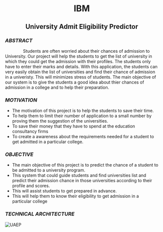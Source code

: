 <b><h1 align="center">IBM</h1></b>

<b><h2 align="center">University Admit Eligibility Predictor</h2></b>

<i><h3>ABSTRACT</h3></i>  
 
<p>&nbsp; &nbsp; &nbsp; &nbsp; &nbsp; &nbsp; &nbsp; &nbsp;Students are often worried about their chances of admission to University. Our project will help the students to get the list of university in which they could get the admission with their profiles. The students only have to enter their marks and details. With this application, the students can very easily obtain the list of universities and find their chance of admission in a univeristy. This will minimizes stress of students. The main objective of our system is to give the students a good idea about thier chances of admission in a college and to help their preparation.</p>  

<i><h3>MOTIVATION</h3></i>
<ul>
 <li>The motivation of this project is to help the students to save their time.
 <li>To help them to limit their number of application to a small number by proving them the suggestion of the universities.
 <li>To save their money that they have to spend at the education consultancy firms
 <li>To create a awareness about the requirements needed for a student to get admitted in a particular college.
</ul>

<i><h3>OBJECTIVE</h3></i>
<ul>
<li>The main objective of this project is to predict the chance of a student to be admitted to a university program.
<li>This system that could guide students and find universities list and predict their admission chance in those universities according to their profile and scores.
<li>This will assist students to get prepared in advance.
<li>This will help them to know their eligibility to get admission in a particular college
</ul>

<i><h3>TECHNICAL ARCHITECTURE</h3></i>
<p><img align="center" src="https://user-images.githubusercontent.com/83385932/193859998-6767979d-2394-4617-becb-62dfce3fd3ec.png" alt="UAEP"/></p>




